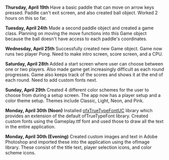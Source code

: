 **Thursday, April 19th**
Have a basic paddle that can move on arrow keys pressed.  Paddle can't exit screen, and also created ball object.  Worked 2 hours on this so far.

**Tuesday, April 24th**
Made a second paddle object and created a game class.  Planning on moving the move functions into this Game object because the ball doesn't have access to each paddle's coordinates.

**Wednesday, April 25th**
Successfully created new Game object.  Game now runs two player Pong.  Need to make intro screen, score screen, and a CPU.

**Saturday, April 28th**
Added a start screen where user can choose between one or two players.  Also made game get increasingly difficult as each round progresses.  Game also keeps track of the scores and shows it at the end of each round.  Need to add custom fonts next.

**Sunday, April 29th**
Created 4 different color schemes for the user to choose from during a setup screen.  The app now has a player setup and a color theme setup.  Themes include Classic, Light, Neon, and Pink.

**Monday, April 30th (Noon)**
Installed [ofxTrueTypeFontUC](https://github.com/hironishihara/ofxTrueTypeFontUC) library which provides an extension of the default ofTrueTypeFont library.  Created custom fonts using the Gameplay.ttf font and used those to draw all the text in the entire application.

**Monday, April 30th (Evening)**
Created custom images and text in Adobe Photoshop and imported these into the application using the ofImage library.  These consist of the title text, player selection icons, and color scheme icons.
